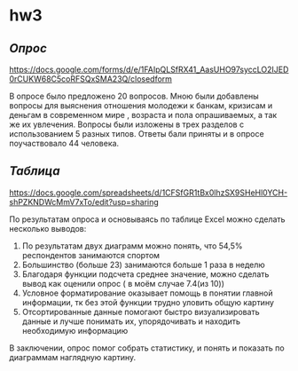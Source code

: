 # hw3


## *Опрос*

https://docs.google.com/forms/d/e/1FAIpQLSfRX41_AasUHO97syccLO2IJED0rCUKW68C5coRFSQxSMA23Q/closedform

В опросе было предложено 20 вопросов. Мною были добавлены вопросы для выяснения отношения молодежи к банкам, кризисам и деньгам в современном мире , возраста и пола опрашиваемых, а так же их увлечения. Вопросы были изложены в трех разделов с использованием 5 разных типов. Ответы бали приняты и в опросе поучаствовало 44 человека.





## *Таблица*

https://docs.google.com/spreadsheets/d/1CFSfGR1tBx0lhzSX9SHeHl0YCH-shPZKNDWcMmV7xTo/edit?usp=sharing

По результатам опроса и основываясь по таблице Excel можно сделать несколько выводов:
1. По результатам двух диаграмм можно понять, что 54,5% респондентов занимаются спортом 
2. Большинство (больше 23) занимаются больше 1 раза в неделю 
3. Благодаря функции подсчета среднее значение, можно сделать вывод как оценили опрос ( в моём случае 7.4(из 10))
4. Условное форматирование оказывает помощь в понятии главной информации, тк без этой функции трудно уловить общую картину
5. Отсортированные данные помогают быстро визуализировать данные и лучше понимать их, упорядочивать и находить необходимую информацию

  В заключении, опрос помог собрать статистику, и понять и показать по диаграммам наглядную картину. 
